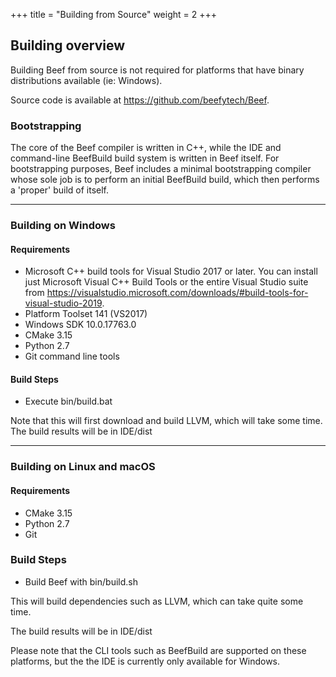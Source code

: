 +++
title = "Building from Source"
weight = 2
+++

## Building overview

Building Beef from source is not required for platforms that have binary distributions available (ie: Windows). 

Source code is available at https://github.com/beefytech/Beef.

### Bootstrapping

The core of the Beef compiler is written in C++, while the IDE and command-line BeefBuild build system is written in Beef itself. For bootstrapping purposes, Beef includes a minimal bootstrapping compiler whose sole job is to perform an initial BeefBuild build, which then performs a 'proper' build of itself.

---

### Building on Windows

#### Requirements

* Microsoft C++ build tools for Visual Studio 2017 or later. You can install just Microsoft Visual C++ Build Tools or the entire Visual Studio suite from https://visualstudio.microsoft.com/downloads/#build-tools-for-visual-studio-2019.
* Platform Toolset 141 (VS2017)
* Windows SDK 10.0.17763.0
* CMake 3.15
* Python 2.7
* Git command line tools

#### Build Steps
* Execute bin/build.bat

Note that this will first download and build LLVM, which will take some time.
The build results will be in IDE/dist

---

### Building on Linux and macOS

#### Requirements

* CMake 3.15
* Python 2.7
* Git

### Build Steps

* Build Beef with bin/build.sh

This will build dependencies such as LLVM, which can take quite some time.

The build results will be in IDE/dist

Please note that the CLI tools such as BeefBuild are supported on these platforms, but the the IDE is currently only available for Windows.